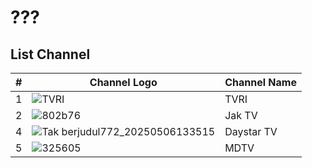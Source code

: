 # ???
## List Channel
\#|Channel Logo|Channel Name
--|--|--
1|![TVRI](https://thumbor.prod.vidiocdn.com/F6W__Y0wn_7mFW0cOuz7mi7qjWU=/230x230/filters:quality(70)/vidio-web-prod-livestreaming/uploads/livestreaming/square_image/6441/528cc9.png)|TVRI
2|![802b76](https://github.com/user-attachments/assets/4be59565-1658-49b4-ad57-5edd80c2eb0b)|Jak TV
4|![Tak berjudul772_20250506133515](https://github.com/user-attachments/assets/d5cc54bc-507f-4c71-9619-9c936b3c6282)|Daystar TV
5|![325605](https://github.com/user-attachments/assets/a942d307-0cdc-4faa-8da7-6daa6fe19020)|MDTV
